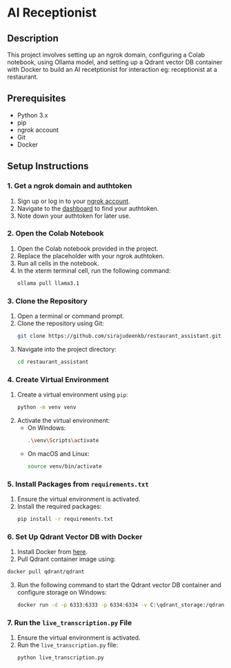 # AI Receptionist

## Description
This project involves setting up an ngrok domain, configuring a Colab notebook, using Ollama model, and setting up a Qdrant vector DB container with Docker to build an AI recetptionist for interaction eg: receptionist at a restaurant.

## Prerequisites
- Python 3.x
- pip
- ngrok account
- Git
- Docker

## Setup Instructions

### 1. Get a ngrok domain and authtoken
1. Sign up or log in to your [ngrok account](https://ngrok.com/).
2. Navigate to the [dashboard](https://dashboard.ngrok.com/) to find your authtoken.
3. Note down your authtoken for later use.

### 2. Open the Colab Notebook
1. Open the Colab notebook provided in the project.
2. Replace the placeholder with your ngrok authtoken.
3. Run all cells in the notebook.
4. In the xterm terminal cell, run the following command:
    ```sh
    ollama pull llama3.1
    ```

### 3. Clone the Repository
1. Open a terminal or command prompt.
2. Clone the repository using Git:
    ```sh
    git clone https://github.com/sirajudeenkb/restaurant_assistant.git
    ```
3. Navigate into the project directory:
    ```sh
    cd restaurant_assistant
    ```

### 4. Create Virtual Environment
1. Create a virtual environment using `pip`:
    ```sh
    python -m venv venv
    ```
2. Activate the virtual environment:
    - On Windows:
        ```sh
        .\venv\Scripts\activate
        ```
    - On macOS and Linux:
        ```sh
        source venv/bin/activate
        ```

### 5. Install Packages from `requirements.txt`
1. Ensure the virtual environment is activated.
2. Install the required packages:
    ```sh
    pip install -r requirements.txt
    ```

### 6. Set Up Qdrant Vector DB with Docker
1. Install Docker from [here](https://www.docker.com/products/docker-desktop).
2. Pull Qdrant container image using:
  ```sh
  docker pull qdrant/qdrant
  ```
3. Run the following command to start the Qdrant vector DB container and configure storage on Windows:
    ```sh
    docker run -d -p 6333:6333 -p 6334:6334 -v C:\qdrant_storage:/qdrant/storage qdrant/qdrant
    ```

### 7. Run the `live_transcription.py` File
1. Ensure the virtual environment is activated.
2. Run the `live_transcription.py` file:
    ```sh
    python live_transcription.py
    ```
